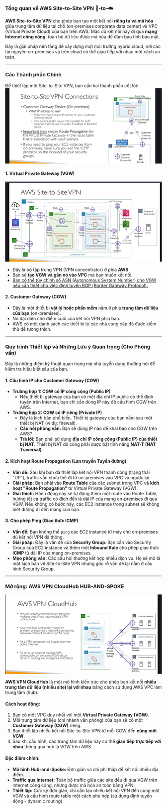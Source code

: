 ### **Tổng quan về AWS Site-to-Site VPN** 🏢-to-☁️

**AWS Site-to-Site VPN** cho phép bạn tạo một kết nối **riêng tư và mã hóa** giữa trung tâm dữ liệu tại chỗ (on-premises corporate data center) và VPC (Virtual Private Cloud) của bạn trên AWS. Mặc dù kết nối này đi qua **mạng Internet công cộng**, toàn bộ dữ liệu được mã hóa để đảm bảo tính bảo mật.

Đây là giải pháp nền tảng để xây dựng một môi trường hybrid cloud, nơi các tài nguyên on-premises và trên cloud có thể giao tiếp với nhau một cách an toàn.

---

### **Các Thành phần Chính**

Để thiết lập một Site-to-Site VPN, bạn cần hai thành phần cốt lõi:
![1748450850398](image/vpn-s2s/1748450850398.png)

#### 1. **Virtual Private Gateway (VGW)**

![1748450844980](image/vpn-s2s/1748450844980.png)

- Đây là bộ tập trung VPN (VPN concentrator) ở phía **AWS**.
- Bạn sẽ **tạo VGW và gắn nó vào VPC** mà bạn muốn kết nối.
- [Bạn có thể tùy chỉnh số ASN (Autonomous System Number) cho VGW nếu cần thiết cho việc định tuyến BGP (Border Gateway Protocol).](./ly-thuyet-khac/asn-bgp-concepts.md)

#### 2. **Customer Gateway (CGW)**

- Đây là một thiết bị **vật lý hoặc phần mềm** nằm ở phía **trung tâm dữ liệu của bạn** (on-premises).
- Nó đại diện cho điểm cuối của kết nối VPN phía bạn.
- AWS có một danh sách các thiết bị từ các nhà cung cấp đã được kiểm thử để tương thích.

---

### **Quy trình Thiết lập và Những Lưu ý Quan trọng (Cho Phỏng vấn)**

Đây là những điểm kỹ thuật quan trọng mà nhà tuyển dụng thường hỏi để kiểm tra hiểu biết sâu của bạn.

#### **1. Cấu hình IP cho Customer Gateway (CGW)**

- **Trường hợp 1: CGW có IP công cộng (Public IP)**
  - Nếu thiết bị gateway của bạn có một địa chỉ IP public có thể định tuyến trên Internet, bạn chỉ cần dùng IP này để cấu hình CGW trên AWS.
- **Trường hợp 2: CGW có IP riêng (Private IP)**
  - Đây là kịch bản phổ biến. Thiết bị gateway của bạn nằm sau một thiết bị NAT (ví dụ: firewall).
  - **Câu hỏi phỏng vấn:** Bạn sẽ dùng IP nào để khai báo cho CGW trên AWS?
  - **Trả lời:** Bạn phải sử dụng **địa chỉ IP công cộng (Public IP) của thiết bị NAT**. Thiết bị NAT đó cũng phải được bật tính năng **NAT-T (NAT Traversal)**.

#### **2. Kích hoạt Route Propagation (Lan truyền Tuyến đường)**

- **Vấn đề:** Sau khi bạn đã thiết lập kết nối VPN thành công (trạng thái "UP"), traffic vẫn chưa thể đi từ on-premises vào VPC và ngược lại.
- **Giải pháp:** Bạn phải vào **Route Table** của các subnet trong VPC và **kích hoạt "Route Propagation"** từ Virtual Private Gateway (VGW).
- **Giải thích:** Hành động này sẽ tự động thêm một route vào Route Table, hướng tất cả traffic có đích đến là dải IP của mạng on-premises đi qua VGW. Nếu không có bước này, các EC2 instance trong subnet sẽ không biết đường đi đến mạng của bạn.

#### **3. Cho phép Ping (Giao thức ICMP)**

- **Vấn đề:** Bạn không thể `ping` các EC2 instance từ máy chủ on-premises dù kết nối VPN đã thông.
- **Giải pháp:** Đây là vấn đề của **Security Group**. Bạn cần vào Security Group của EC2 instance và thêm một **Inbound Rule** cho phép giao thức **ICMP** từ dải IP của mạng on-premises.
- **Mẹo phỏng vấn:** Các câu hỏi thường kết hợp nhiều dịch vụ. Họ sẽ mô tả một kịch bản về Site-to-Site VPN nhưng gốc rễ vấn đề lại nằm ở cấu hình Security Group.

---

### **Mở rộng: AWS VPN CloudHub** HUB-AND-SPOKE

![1748451023559](image/vpn-s2s/1748451023559.png)

**AWS VPN CloudHub** là một mô hình kiến trúc cho phép bạn kết nối **nhiều trung tâm dữ liệu (nhiều site) lại với nhau** bằng cách sử dụng AWS VPC làm trung tâm (hub).

#### **Cách hoạt động:**

1.  Bạn có một VPC duy nhất với một **Virtual Private Gateway (VGW)**.
2.  Mỗi trung tâm dữ liệu (chi nhánh văn phòng) của bạn sẽ có một **Customer Gateway (CGW)** riêng.
3.  Bạn thiết lập nhiều kết nối Site-to-Site VPN từ mỗi CGW đến **cùng một VGW**.
4.  Sau khi cấu hình, các trung tâm dữ liệu này có thể **giao tiếp trực tiếp với nhau** thông qua hub là VGW trên AWS.

#### **Đặc điểm chính:**

- **Mô hình Hub-and-Spoke:** Đơn giản và chi phí thấp để kết nối nhiều địa điểm.
- **Traffic qua Internet:** Toàn bộ traffic giữa các site đều đi qua VGW trên Internet công cộng, nhưng được mã hóa an toàn bằng VPN.
- **Thiết lập:** Cực kỳ đơn giản, chỉ cần tạo nhiều kết nối VPN đến cùng một VGW và cấu hình route table một cách phù hợp (sử dụng định tuyến động - dynamic routing).

